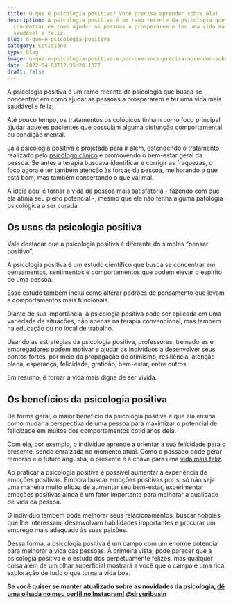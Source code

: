 ```yaml
---
title: O que é psicologia positiva? Você precisa aprender sobre ela!
description: A psicologia positiva é um ramo recente da psicologia que busca se
  concentrar em como ajudar as pessoas a prosperarem e ter uma vida mais
  saudável e feliz.
slug: o-que-e-psicologia-positiva
category: Cotidiano
type: blog
image: o-que-e-psicologia-positiva-e-por-que-voce-precisa-aprender-sobre-ela-.jpg
date: 2022-04-03T12:35:28.137Z
draft: false
---
```


A psicologia positiva é um ramo recente da psicologia que busca se concentrar em como ajudar as pessoas a prosperarem e ter uma vida mais saudável e feliz.

Até pouco tempo, os tratamentos psicológicos tinham como foco principal ajudar aqueles pacientes que possuíam alguma disfunção comportamental ou condição mental.

Já a psicologia positiva é projetada para ir além, estendendo o tratamento realizado pelo [psicólogo clínico](https://yuribusin.com.br/pra-que-serve-um-psicologo-clinico/) e promovendo o bem-estar geral da pessoa. Se antes a terapia buscava identificar e corrigir as fraquezas, o foco agora é ter também atenção às forças da pessoa, melhorando o que está bom, mas também consertando o que vai mal.

A ideia aqui é tornar a vida da pessoa mais satisfatória - fazendo com que ela atinja seu pleno potencial -, mesmo que ela não tenha alguma patologia psicológica a ser curada.

## Os usos da psicologia positiva

Vale destacar que a psicologia positiva é diferente do simples “pensar positivo”.

A psicologia positiva é um estudo científico que busca se concentrar em pensamentos, sentimentos e comportamentos que podem elevar o espírito de uma pessoa.

Esse estudo também inclui como alterar padrões de pensamento que levam a comportamentos mais funcionais.

Diante de sua importância, a psicologia positiva pode ser aplicada em uma variedade de situações, não apenas na terapia convencional, mas também na educação ou no local de trabalho.

Usando as estratégias da psicologia positiva, professores, treinadores e empregadores podem motivar e ajudar os indivíduos a desenvolver seus pontos fortes, por meio da propagação do otimismo, resiliência, atenção plena, esperança, felicidade, gratidão, bem-estar, entre outros.

Em resumo, é tornar a vida mais digna de ser vivida.

## Os benefícios da psicologia positiva

De forma geral, o maior benefício da psicologia positiva é que ela ensina como mudar a perspectiva de uma pessoa para maximizar o potencial de felicidade em muitos dos comportamentos cotidianos dela.

Com ela, por exemplo, o indivíduo aprende a orientar a sua felicidade para o presente, sendo enraizada no momento atual. Como o passado pode gerar remorso e o futuro angústia, o presente é a chave para uma [vida mais feliz](https://yuribusin.com.br/dinheiro-compra-felicidade/).

Ao praticar a psicologia positiva é possível aumentar a experiência de emoções positivas. Embora buscar emoções positivas por si só não seja uma maneira muito eficaz de aumentar seu bem-estar, experimentar emoções positivas ainda é um fator importante para melhorar a qualidade de vida da pessoa.

O indivíduo também pode melhorar seus relacionamentos, buscar hobbies que lhe interessam, desenvolvam habilidades importantes e procurar um emprego mais adequado às suas paixões.

Dessa forma, a psicologia positiva é um campo com um enorme potencial para melhorar a vida das pessoas. À primeira vista, pode parecer que a psicologia positiva é o estudo dos perpetuamente felizes, mas qualquer coisa além de um olhar superficial mostrará a você que o campo é uma rica exploração de tudo o que torna a vida boa.

**Se você quiser se manter atualizado sobre as novidades da psicologia, [dê uma olhada no meu perfil no Instagram!](https://www.instagram.com/dryuribusin/) [@dryuribusin](https://www.instagram.com/dryuribusin/)**
